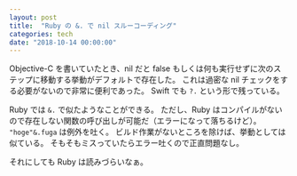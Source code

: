 ```yaml
---
layout: post
title:  "Ruby の &. で nil スルーコーディング"
categories: tech
date: "2018-10-14 00:00:00"
---
```


Objective-C を書いていたとき、nil だと false もしくは何も実行せずに次のステップに移動する挙動がデフォルトで存在した。
これは過密な nil チェックをする必要がないので非常に便利であった。
Swift でも `?.` という形で残っている。

Ruby では `&.` で似たようなことができる。
ただし、Ruby はコンパイルがないので存在しない関数の呼び出しが可能だ（エラーになって落ちるけど）。
`"hoge"&.fuga` は例外を吐く。
ビルド作業がないところを除けば、挙動としては似ている。
そもそもミスっていたらエラー吐くので正直問題なし。

それにしても Ruby は読みづらいなぁ。
